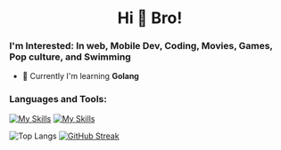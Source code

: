 <h1 align="center">Hi 👋 Bro!</h1>
<h3 align="start">I'm Interested: In web, Mobile Dev, Coding, Movies, Games, Pop culture, and Swimming</h3>

- 🌱 Currently I'm learning **Golang**
  
<p align="left">
</p>

<h3 align="left">Languages and Tools:</h3>

[![My Skills](https://skillicons.dev/icons?i=figma,js,ts,py,go,html,css,react,nextjs,vite,tailwind,flutter,nodejs,express,prisma&perline=15)](https://skillicons.dev)
[![My Skills](https://skillicons.dev/icons?i=supabase,mysql,postgres,mongodb,git,github,pnpm,docker,aws,vim&perline=15)](https://skillicons.dev)

![Top Langs](https://github-readme-stats.vercel.app/api/top-langs/?username=LotteFiber&layout=compact&theme=dark) [![GitHub Streak](https://streak-stats.demolab.com?user=LotteFiber&theme=dark&date_format=j%20M%5B%20Y%5D&card_height=170)](https://git.io/streak-stats)
